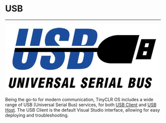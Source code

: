 # USB
---
![USB Logo](images/usb-logo.jpg)
 
Being the go-to for modern communication, TinyCLR OS includes a wide range of USB (Universal Serial Bus) services, for both [USB Client](usb-client.md) and [USB Host](usb-host.md). The USB Client is the default Visual Studio interface, allowing for easy deploying and troubleshooting.

